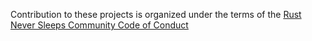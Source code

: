 Contribution to these projects is organized under the terms of the [Rust Never Sleeps Community Code of Conduct](https://github.com/Jim-Hodapp-Coaching/.github/blob/main/profile/CODE_OF_CONDUCT.md)